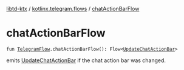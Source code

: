 [libtd-ktx](../index.md) / [kotlinx.telegram.flows](index.md) / [chatActionBarFlow](./chat-action-bar-flow.md)

# chatActionBarFlow

`fun `[`TelegramFlow`](../kotlinx.telegram.core/-telegram-flow/index.md)`.chatActionBarFlow(): Flow<`[`UpdateChatActionBar`](https://tdlibx.github.io/td/docs/org/drinkless/td/libcore/telegram/TdApi.UpdateChatActionBar.html)`>`

emits [UpdateChatActionBar](https://tdlibx.github.io/td/docs/org/drinkless/td/libcore/telegram/TdApi.UpdateChatActionBar.html) if the chat action bar was changed.

